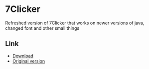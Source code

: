
# 7Clicker
Refreshed version of 7Clicker that works on newer versions of java, changed font and other small things

## Link
- [Download](https://github.com/oli11gh/7Clicker/releases/download/v1/7clicker-v1.jar)
- [Original version](https://github.com/Ruffian7/7Clicker)

